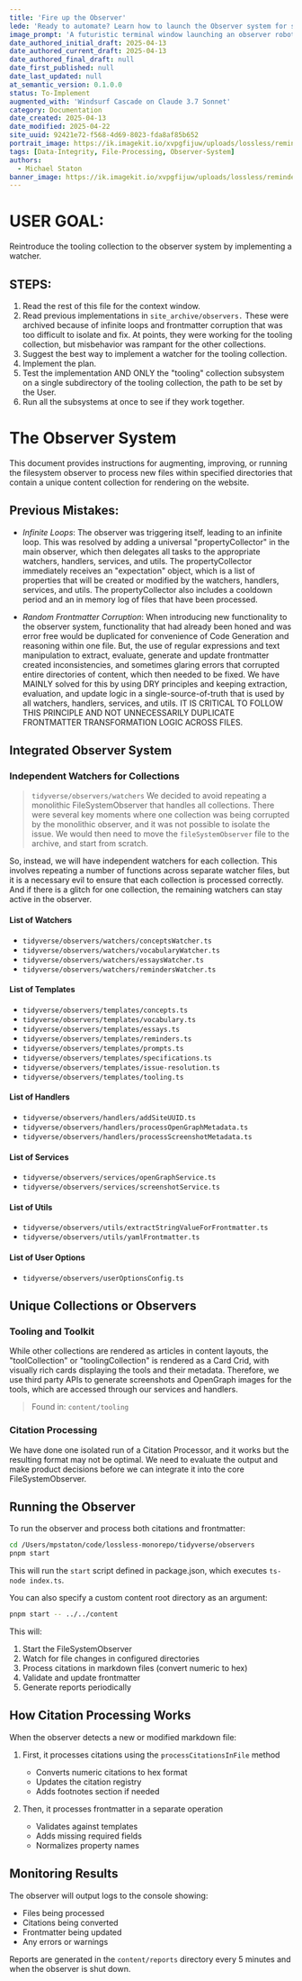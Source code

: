 ```yaml
---
title: 'Fire up the Observer'
lede: 'Ready to automate? Learn how to launch the Observer system for seamless citation and frontmatter processing across your content library.'
image_prompt: 'A futuristic terminal window launching an observer robot, with glowing file paths, citation icons, and YAML frontmatter floating in a digital workspace.'
date_authored_initial_draft: 2025-04-13
date_authored_current_draft: 2025-04-13
date_authored_final_draft: null
date_first_published: null
date_last_updated: null
at_semantic_version: 0.1.0.0
status: To-Implement
augmented_with: 'Windsurf Cascade on Claude 3.7 Sonnet'
category: Documentation
date_created: 2025-04-13
date_modified: 2025-04-22
site_uuid: 92421e72-f568-4d69-8023-fda8af85b652
portrait_image: https://ik.imagekit.io/xvpgfijuw/uploads/lossless/reminders/2025-05-05_portrait_image_Fire-up-the-Observer_3f244cac-89ce-4817-9c88-1b7111313b85_FwiphjTvY.webp
tags: [Data-Integrity, File-Processing, Observer-System]
authors:
  - Michael Staton
banner_image: https://ik.imagekit.io/xvpgfijuw/uploads/lossless/reminders/2025-05-05_banner_image_Fire-up-the-Observer_a6174a8d-5929-436d-bcd0-78323b091364_KiF40_cW8.webp
---
```

# USER GOAL:

Reintroduce the tooling collection to the observer system by implementing a watcher.  

## STEPS:

1. Read the rest of this file for the context window.
2. Read previous implementations in `site_archive/observers.` These were archived because of infinite loops and frontmatter corruption that was too difficult to isolate and fix. At points, they were working for the tooling collection, but misbehavior was rampant for the other collections.
3. Suggest the best way to implement a watcher for the tooling collection.
4. Implement the plan. 
5. Test the implementation AND ONLY the "tooling" collection subsystem on a single subdirectory of the tooling collection, the path to be set by the User.  
6. Run all the subsystems at once to see if they work together.

# The Observer System

This document provides instructions for augmenting, improving, or running the filesystem observer to process new files within specified directories that contain a unique content collection for rendering on the website.

## Previous Mistakes:

- *Infinite Loops*: The observer was triggering itself, leading to an infinite loop. This was resolved by adding a universal "propertyCollector" in the main observer, which then delegates all tasks to the appropriate watchers, handlers, services, and utils. The propertyCollector immediately receives an "expectation" object, which is a list of properties that will be created or modified by the watchers, handlers, services, and utils. The propertyCollector also includes a cooldown period and an in memory log of files that have been processed.

- *Random Frontmatter Corruption*: When introducing new functionality to the observer system, functionality that had already been honed and was error free would be duplicated for convenience of Code Generation and reasoning within one file. But, the use of regular expressions and text manipulation to extract, evaluate, generate and update frontmatter created inconsistencies, and sometimes glaring errors that corrupted entire directories of content, which then needed to be fixed.  We have MAINLY solved for this by using DRY principles and keeping extraction, evaluation, and update logic in a single-source-of-truth that is used by all watchers, handlers, services, and utils. IT IS CRITICAL TO FOLLOW THIS PRINCIPLE AND NOT UNNECESSARILY DUPLICATE FRONTMATTER TRANSFORMATION LOGIC ACROSS FILES.

## Integrated Observer System

### Independent Watchers for Collections
> `tidyverse/observers/watchers`
We decided to avoid repeating a monolithic FileSystemObserver that handles all collections. There were several key moments where one collection was being corrupted by the monolithic observer, and it was not possible to isolate the issue. We would then need to move the `fileSystemObserver` file to the archive, and start from scratch. 

So, instead, we will have independent watchers for each collection. This involves repeating a number of functions across separate watcher files, but it is a necessary evil to ensure that each collection is processed correctly. And if there is a glitch for one collection, the remaining watchers can stay active in the observer.

#### List of Watchers

- `tidyverse/observers/watchers/conceptsWatcher.ts`
- `tidyverse/observers/watchers/vocabularyWatcher.ts`
- `tidyverse/observers/watchers/essaysWatcher.ts`
- `tidyverse/observers/watchers/remindersWatcher.ts`

#### List of Templates

- `tidyverse/observers/templates/concepts.ts`
- `tidyverse/observers/templates/vocabulary.ts`
- `tidyverse/observers/templates/essays.ts`
- `tidyverse/observers/templates/reminders.ts`
- `tidyverse/observers/templates/prompts.ts`
- `tidyverse/observers/templates/specifications.ts`
- `tidyverse/observers/templates/issue-resolution.ts`
- `tidyverse/observers/templates/tooling.ts`

#### List of Handlers

- `tidyverse/observers/handlers/addSiteUUID.ts`
- `tidyverse/observers/handlers/processOpenGraphMetadata.ts`
- `tidyverse/observers/handlers/processScreenshotMetadata.ts`

#### List of Services

- `tidyverse/observers/services/openGraphService.ts`
- `tidyverse/observers/services/screenshotService.ts`

#### List of Utils

- `tidyverse/observers/utils/extractStringValueForFrontmatter.ts`
- `tidyverse/observers/utils/yamlFrontmatter.ts`

#### List of User Options

- `tidyverse/observers/userOptionsConfig.ts`

## Unique Collections or Observers

### Tooling and Toolkit

While other collections are rendered as articles in content layouts, the "toolCollection" or "toolingCollection" is rendered as a Card Crid, with visually rich cards displaying the tools and their metadata. Therefore, we use third party APIs to generate screenshots and OpenGraph images for the tools, which are accessed through our services and handlers.

> Found in: `content/tooling`

### Citation Processing
We have done one isolated run of a Citation Processor, and it works but the resulting format may not be optimal. We need to evaluate the output and make product decisions before we can integrate it into the core FileSystemObserver.

## Running the Observer

To run the observer and process both citations and frontmatter:

```bash
cd /Users/mpstaton/code/lossless-monorepo/tidyverse/observers
pnpm start
```

This will run the `start` script defined in package.json, which executes `ts-node index.ts`.

You can also specify a custom content root directory as an argument:

```bash
pnpm start -- ../../content
```

This will:
1. Start the FileSystemObserver
2. Watch for file changes in configured directories
3. Process citations in markdown files (convert numeric to hex)
4. Validate and update frontmatter
5. Generate reports periodically

## How Citation Processing Works

When the observer detects a new or modified markdown file:

1. First, it processes citations using the `processCitationsInFile` method
   - Converts numeric citations to hex format
   - Updates the citation registry
   - Adds footnotes section if needed

2. Then, it processes frontmatter in a separate operation
   - Validates against templates
   - Adds missing required fields
   - Normalizes property names

## Monitoring Results

The observer will output logs to the console showing:
- Files being processed
- Citations being converted
- Frontmatter being updated
- Any errors or warnings

Reports are generated in the `content/reports` directory every 5 minutes and when the observer is shut down.